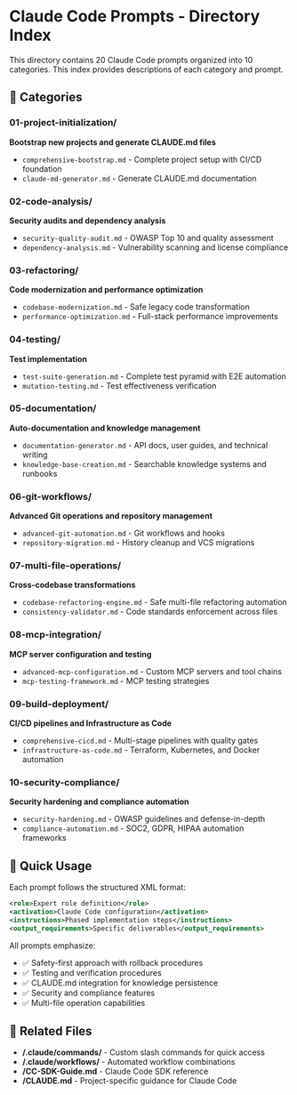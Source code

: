 # Claude Code Prompts - Directory Index

This directory contains 20 Claude Code prompts organized into 10 categories. This index provides descriptions of each category and prompt.

## 📁 Categories

### 01-project-initialization/

**Bootstrap new projects and generate CLAUDE.md files**

- `comprehensive-bootstrap.md` - Complete project setup with CI/CD foundation
- `claude-md-generator.md` - Generate CLAUDE.md documentation

### 02-code-analysis/

**Security audits and dependency analysis**

- `security-quality-audit.md` - OWASP Top 10 and quality assessment
- `dependency-analysis.md` - Vulnerability scanning and license compliance

### 03-refactoring/

**Code modernization and performance optimization**

- `codebase-modernization.md` - Safe legacy code transformation
- `performance-optimization.md` - Full-stack performance improvements

### 04-testing/

**Test implementation**

- `test-suite-generation.md` - Complete test pyramid with E2E automation
- `mutation-testing.md` - Test effectiveness verification

### 05-documentation/

**Auto-documentation and knowledge management**

- `documentation-generator.md` - API docs, user guides, and technical writing
- `knowledge-base-creation.md` - Searchable knowledge systems and runbooks

### 06-git-workflows/

**Advanced Git operations and repository management**

- `advanced-git-automation.md` - Git workflows and hooks
- `repository-migration.md` - History cleanup and VCS migrations

### 07-multi-file-operations/

**Cross-codebase transformations**

- `codebase-refactoring-engine.md` - Safe multi-file refactoring automation
- `consistency-validator.md` - Code standards enforcement across files

### 08-mcp-integration/

**MCP server configuration and testing**

- `advanced-mcp-configuration.md` - Custom MCP servers and tool chains
- `mcp-testing-framework.md` - MCP testing strategies

### 09-build-deployment/

**CI/CD pipelines and Infrastructure as Code**

- `comprehensive-cicd.md` - Multi-stage pipelines with quality gates
- `infrastructure-as-code.md` - Terraform, Kubernetes, and Docker automation

### 10-security-compliance/

**Security hardening and compliance automation**

- `security-hardening.md` - OWASP guidelines and defense-in-depth
- `compliance-automation.md` - SOC2, GDPR, HIPAA automation frameworks

## 🚀 Quick Usage

Each prompt follows the structured XML format:

```xml
<role>Expert role definition</role>
<activation>Claude Code configuration</activation>
<instructions>Phased implementation steps</instructions>
<output_requirements>Specific deliverables</output_requirements>
```

All prompts emphasize:

- ✅ Safety-first approach with rollback procedures
- ✅ Testing and verification procedures
- ✅ CLAUDE.md integration for knowledge persistence
- ✅ Security and compliance features
- ✅ Multi-file operation capabilities

## 🔗 Related Files

- **/.claude/commands/** - Custom slash commands for quick access
- **/.claude/workflows/** - Automated workflow combinations
- **/CC-SDK-Guide.md** - Claude Code SDK reference
- **/CLAUDE.md** - Project-specific guidance for Claude Code

